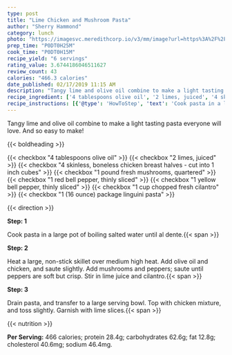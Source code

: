 ```yaml
---
type: post
title: "Lime Chicken and Mushroom Pasta"
author: "Sherry Hammond"
category: lunch
photo: "https://imagesvc.meredithcorp.io/v3/mm/image?url=https%3A%2F%2Fimages.media-allrecipes.com%2Fuserphotos%2F598459.jpg"
prep_time: "P0DT0H25M"
cook_time: "P0DT0H15M"
recipe_yield: "6 servings"
rating_value: 3.6744186046511627
review_count: 43
calories: "466.3 calories"
date_published: 02/17/2019 11:15 AM
description: "Tangy lime and olive oil combine to make a light tasting pasta everyone will love. And so easy to make!"
recipe_ingredient: ['4 tablespoons olive oil', '2 limes, juiced', '4 skinless, boneless chicken breast halves - cut into 1 inch cubes', '1 pound fresh mushrooms, quartered', '1 red bell pepper, thinly sliced', '1 yellow bell pepper, thinly sliced', '1 cup chopped fresh cilantro', '1 (16 ounce) package linguini pasta']
recipe_instructions: [{'@type': 'HowToStep', 'text': 'Cook pasta in a large pot of boiling salted water until al dente.\n'}, {'@type': 'HowToStep', 'text': 'Heat a large, non-stick skillet over medium high heat. Add olive oil and chicken, and saute slightly.  Add mushrooms and peppers; saute until peppers are soft but crisp. Stir in lime juice and cilantro.\n'}, {'@type': 'HowToStep', 'text': 'Drain pasta, and transfer to a large serving bowl.  Top with chicken mixture, and toss slightly.  Garnish with lime slices.\n'}]
---
```


Tangy lime and olive oil combine to make a light tasting pasta everyone will love. And so easy to make! 

{{< boldheading >}}

{{< checkbox "4 tablespoons olive oil" >}}
{{< checkbox "2  limes, juiced" >}}
{{< checkbox "4  skinless, boneless chicken breast halves - cut into 1 inch cubes" >}}
{{< checkbox "1 pound fresh mushrooms, quartered" >}}
{{< checkbox "1  red bell pepper, thinly sliced" >}}
{{< checkbox "1  yellow bell pepper, thinly sliced" >}}
{{< checkbox "1 cup chopped fresh cilantro" >}}
{{< checkbox "1 (16 ounce) package linguini pasta" >}}


{{< direction >}}

**Step: 1**

Cook pasta in a large pot of boiling salted water until al dente.{{< span >}}

**Step: 2**

Heat a large, non-stick skillet over medium high heat. Add olive oil and chicken, and saute slightly.  Add mushrooms and peppers; saute until peppers are soft but crisp. Stir in lime juice and cilantro.{{< span >}}

**Step: 3**

Drain pasta, and transfer to a large serving bowl.  Top with chicken mixture, and toss slightly.  Garnish with lime slices.{{< span >}}

{{< nutrition >}}

**Per Serving:** 466 calories; protein 28.4g; carbohydrates 62.6g; fat 12.8g; cholesterol 40.6mg; sodium 46.4mg.